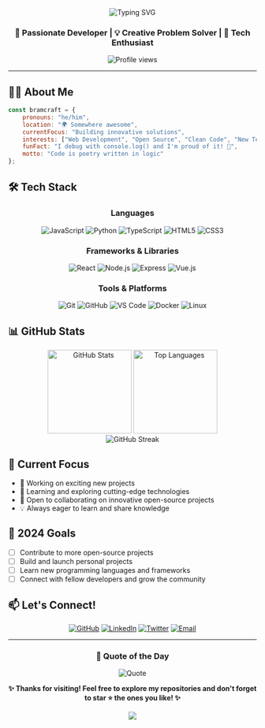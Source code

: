 <div align="center">
  <img src="https://readme-typing-svg.demolab.com?font=Fira+Code&size=32&duration=2800&pause=2000&color=A9FEF7&center=true&vCenter=true&width=940&lines=Hey+there!+I'm+BramCraft+%F0%9F%91%8B;Welcome+to+my+GitHub+Profile!;Let's+build+something+amazing+together!" alt="Typing SVG" />
</div>

<div align="center">
  
  ### 🚀 Passionate Developer | 💡 Creative Problem Solver | 🌟 Tech Enthusiast
  
  <img src="https://komarev.com/ghpvc/?username=devBramCraft&color=blueviolet&style=flat-square&label=Profile+Views" alt="Profile views" />
  
</div>

---

## 🧑‍💻 About Me

```javascript
const bramcraft = {
    pronouns: "he/him",
    location: "🌍 Somewhere awesome",
    currentFocus: "Building innovative solutions",
    interests: ["Web Development", "Open Source", "Clean Code", "New Technologies"],
    funFact: "I debug with console.log() and I'm proud of it! 🐛",
    motto: "Code is poetry written in logic"
};
```

## 🛠️ Tech Stack

<div align="center">

### Languages
![JavaScript](https://img.shields.io/badge/-JavaScript-F7DF1E?style=for-the-badge&logo=javascript&logoColor=black)
![Python](https://img.shields.io/badge/-Python-3776AB?style=for-the-badge&logo=python&logoColor=white)
![TypeScript](https://img.shields.io/badge/-TypeScript-3178C6?style=for-the-badge&logo=typescript&logoColor=white)
![HTML5](https://img.shields.io/badge/-HTML5-E34F26?style=for-the-badge&logo=html5&logoColor=white)
![CSS3](https://img.shields.io/badge/-CSS3-1572B6?style=for-the-badge&logo=css3&logoColor=white)

### Frameworks & Libraries
![React](https://img.shields.io/badge/-React-61DAFB?style=for-the-badge&logo=react&logoColor=black)
![Node.js](https://img.shields.io/badge/-Node.js-339933?style=for-the-badge&logo=node.js&logoColor=white)
![Express](https://img.shields.io/badge/-Express-000000?style=for-the-badge&logo=express&logoColor=white)
![Vue.js](https://img.shields.io/badge/-Vue.js-4FC08D?style=for-the-badge&logo=vue.js&logoColor=white)

### Tools & Platforms
![Git](https://img.shields.io/badge/-Git-F05032?style=for-the-badge&logo=git&logoColor=white)
![GitHub](https://img.shields.io/badge/-GitHub-181717?style=for-the-badge&logo=github&logoColor=white)
![VS Code](https://img.shields.io/badge/-VS%20Code-007ACC?style=for-the-badge&logo=visual-studio-code&logoColor=white)
![Docker](https://img.shields.io/badge/-Docker-2496ED?style=for-the-badge&logo=docker&logoColor=white)
![Linux](https://img.shields.io/badge/-Linux-FCC624?style=for-the-badge&logo=linux&logoColor=black)

</div>

## 📊 GitHub Stats

<div align="center">
  <img src="https://github-readme-stats.vercel.app/api?username=devBramCraft&show_icons=true&theme=tokyonight&hide_border=true&count_private=true" alt="GitHub Stats" height="170" />
  <img src="https://github-readme-stats.vercel.app/api/top-langs/?username=devBramCraft&layout=compact&theme=tokyonight&hide_border=true" alt="Top Languages" height="170" />
</div>

<div align="center">
  <img src="https://github-readme-streak-stats.herokuapp.com/?user=devBramCraft&theme=tokyonight&hide_border=true" alt="GitHub Streak" />
</div>

## 🌱 Current Focus

- 🔭 Working on exciting new projects
- 🌱 Learning and exploring cutting-edge technologies
- 👯 Open to collaborating on innovative open-source projects
- 💡 Always eager to learn and share knowledge

## 🎯 2024 Goals

- [ ] Contribute to more open-source projects
- [ ] Build and launch personal projects
- [ ] Learn new programming languages and frameworks
- [ ] Connect with fellow developers and grow the community

## 📫 Let's Connect!

<div align="center">

[![GitHub](https://img.shields.io/badge/-GitHub-181717?style=for-the-badge&logo=github&logoColor=white)](https://github.com/devBramCraft)
[![LinkedIn](https://img.shields.io/badge/-LinkedIn-0A66C2?style=for-the-badge&logo=linkedin&logoColor=white)](https://linkedin.com/in/devbramcraft)
[![Twitter](https://img.shields.io/badge/-Twitter-1DA1F2?style=for-the-badge&logo=twitter&logoColor=white)](https://twitter.com/devbramcraft)
[![Email](https://img.shields.io/badge/-Email-EA4335?style=for-the-badge&logo=gmail&logoColor=white)](mailto:hello@bramcraft.dev)

</div>

---

<div align="center">
  
  ### 💭 Quote of the Day
  
  ![Quote](https://quotes-github-readme.vercel.app/api?type=horizontal&theme=tokyonight)
  
</div>

<div align="center">
  
  **✨ Thanks for visiting! Feel free to explore my repositories and don't forget to star ⭐ the ones you like! ✨**
  
  <img src="https://capsule-render.vercel.app/api?type=waving&color=gradient&height=100&section=footer" />
  
</div>
